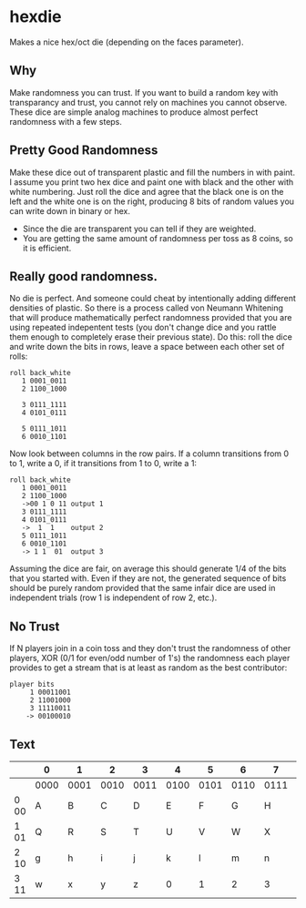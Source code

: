 # hexdie

Makes a nice hex/oct die (depending on the faces parameter).

## Why

Make randomness you can trust.  If you want to build a random key with transparancy and trust, you cannot rely on machines you cannot observe.  These dice are simple analog machines to produce almost perfect randomness with a few steps.

## Pretty Good Randomness

Make these dice out of transparent plastic and fill the numbers in with paint.  I assume you print two hex dice and paint one with black and the other with white numbering.  Just roll the dice and agree that the black one is on the left and the white one is on the right, producing 8 bits of random values you can write down in binary or hex.

* Since the die are transparent you can tell if they are weighted.
* You are getting the same amount of randomness per toss as 8 coins, so it is efficient.

## Really good randomness.

No die is perfect.  And someone could cheat by intentionally adding different densities of plastic.  So there is a process called von Neumann Whitening that will produce mathematically perfect randomness provided that you are using repeated indepentent tests (you don't change dice and you rattle them enough to completely erase their previous state).  Do this: roll the dice and write down the bits in rows, leave a space between each other set of rolls:

```
roll back_white
   1 0001_0011 
   2 1100_1000

   3 0111_1111
   4 0101_0111

   5 0111_1011
   6 0010_1101

```

Now look between columns in the row pairs.  If a column transitions from 0 to 1, write  a 0, if it transitions from 1 to 0, write a 1:

```
roll back_white
   1 0001_0011 
   2 1100_1000
   ->00 1 0 11 output 1
   3 0111_1111
   4 0101_0111
   ->  1  1    output 2
   5 0111_1011
   6 0010_1101
   -> 1 1  01  output 3
```

Assuming the dice are fair, on average this should generate 1/4 of the bits that you started with.  Even if they are not, the generated sequence of bits should be purely random provided that the same infair dice are used in independent trials (row 1 is independent of row 2, etc.).

## No Trust

If N players join in a coin toss and they don't trust the randomness of other players, XOR (0/1 for even/odd number of 1's) the randomness each player provides to get a stream that is at least as random as the best contributor:

```
player bits
     1 00011001
     2 11001000
     3 11110011
    -> 00100010
```

## Text

|    |  0  |  1  |  2  |  3  |  4  |  5  |  6  |  7  |  8  |  9  |  A  |  B  |  C  |  D  |  E  |  F  |
|----|-----|-----|-----|-----|-----|-----|-----|-----|-----|-----|-----|-----|-----|-----|-----|-----|
|    | 0000| 0001| 0010| 0011| 0100| 0101| 0110| 0111| 1000| 1001| 1010| 1011| 1100| 1101| 1110| 1111|
|0 00|  A  |  B  |  C  |  D  |  E  |  F  |  G  |  H  |  I  |  J  |  K  |  L  |  M  |  N  |  O  |  P  |
|1 01|  Q  |  R  |  S  |  T  |  U  |  V  |  W  |  X  |  Y  |  Z  |  a  |  b  |  c  |  d  |  e  |  f  |
|2 10|  g  |  h  |  i  |  j  |  k  |  l  |  m  |  n  |  o  |  p  |  q  |  r  |  s  |  t  |  u  |  v  |
|3 11|  w  |  x  |  y  |  z  |  0  |  1  |  2  |  3  |  4  |  5  |  6  |  7  |  8  |  9  |  +  |  /  |
